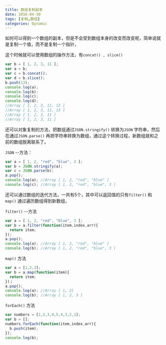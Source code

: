 ```yaml
---
title: 数组复制副本
date: 2016-04-30
tags: [复制,数组]
categories: Dynamic
---
```


如何可以得到一个数组的副本，但是不会受到数组本身的改变而改变呢，简单说就是复制一个值，而不是复制一个指针，

这个时候就可以使用数组的操作方法，有`concat() , slice()` 

```javascript
var b = [ 1, 2, 3, 11 ];
var a = b;
var c = b.concat();
var d = b.slice();
b.push(13);
console.log(a);
console.log(b);
console.log(c);
console.log(d);
//Array [ 1, 2, 3, 11, 13 ]
//Array [ 1, 2, 3, 11, 13 ]
//Array [ 1, 2, 3, 11 ]
//Array [ 1, 2, 3, 11 ]
```

还可以对象复制的方法，把数组通过`JSON.stringify()` 转换为`JSON` 字符串，然后在通过`JSON.parse()` 再把字符串转换为数组，通过这个转换过程，新数组就和之前的数组脱离联系了。

`JSON` --方法：

```javascript
var a = [ 1, 2, "red", "blue", 3 ];
var b = JSON.stringify(a);
var c = JSON.parse(b);
a.pop();
console.log(a);	//Array [ 1, 2, "red", "blue" ]
console.log(c);	//Array [ 1, 2, "red", "blue", 3 ]
```

还可以通过数组的迭代方法，一共有5个，其中可以返回值的只有`filter()` 和 `map()` 通过遍历数组得到新数组，

`filter()` --方法

```javascript
var a = [ 1, 2, "red", "blue", 3 ];
var b = a.filter(function(item,index,arr){
  return item;
});
a.pop();
console.log(a);	//Array [ 1, 2, "red", "blue" ]
console.log(b);	//Array [ 1, 2, "red", "blue", 3 ]
```

`map()` 方法

```javascript
var a = [1,2,3];
var b = a.map(function(item){
  return item;
})；
a.pop();
console.log(a);	//Array [ 1, 2]
console.log(b);	//Array [ 1, 2, 3 ]
```

`forEach()` 方法

```javascript
var numbers = [1,2,3,4,5,4,3,2,1];
var b = [];
numbers.forEach(function(item,index,arr){
  b.push(item);
});
console.log(b);
```

